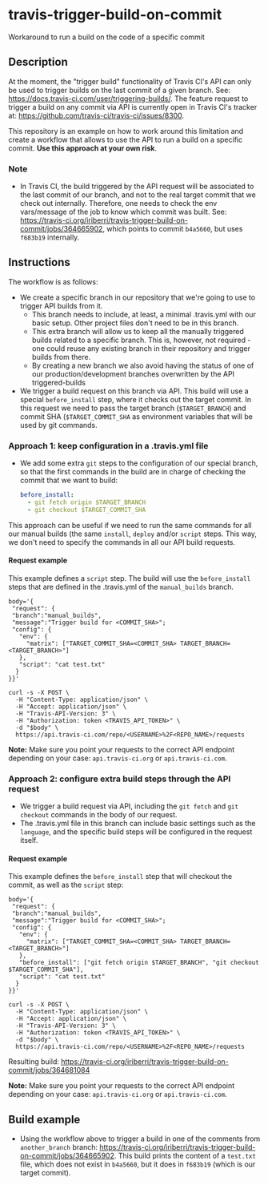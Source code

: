 # travis-trigger-build-on-commit
Workaround to run a build on the code of a specific commit

## Description

At the moment, the "trigger build" functionality of Travis CI's API can only be used to trigger builds on the last commit of a given branch. See: https://docs.travis-ci.com/user/triggering-builds/. The feature request to trigger a build on any commit via API is currently open in Travis CI's tracker at: https://github.com/travis-ci/travis-ci/issues/8300.

This repository is an example on how to work around this limitation and create a workflow that allows to use the API to run a build on a specific commit. **Use this approach at your own risk**.

### Note
- In Travis CI, the build triggered by the API request will be associated to the last commit of our branch, and not to the real target commit that we check out internally. Therefore, one needs to check the env vars/message of the job to know which commit was built. See: https://travis-ci.org/iriberri/travis-trigger-build-on-commit/jobs/364665902, which points to commit `b4a5660`, but uses `f683b19` internally.

## Instructions

The workflow is as follows:

- We create a specific branch in our repository that we're going to use to trigger API builds from it.
  - This branch needs to include, at least, a minimal .travis.yml with our basic setup. Other project files don't need to be in this branch.
  - This extra branch will allow us to keep all the manually triggered builds related to a specific branch. This is, however, not required - one could reuse any existing branch in their repository and trigger builds from there.
  - By creating a new branch we also avoid having the status of one of our production/development branches overwritten by the API triggered-builds
- We trigger a build request on this branch via API. This build will use a special `before_install` step, where it checks out the target commit. In this request we need to pass the target branch (`$TARGET_BRANCH`) and commit SHA (`$TARGET_COMMIT_SHA` as environment variables that will be used by git commands.


### Approach 1: keep configuration in a .travis.yml file

- We add some extra `git` steps to the configuration of our special branch, so that the first commands in the build are in charge of checking the commit that we want to build:
  ```yaml
  before_install:
    - git fetch origin $TARGET_BRANCH
    - git checkout $TARGET_COMMIT_SHA
  ```

This approach can be useful if we need to run the same commands for all our manual builds (the same `install`, `deploy` and/or `script` steps. This way, we don't need to specify the commands in all our API build requests.

#### Request example

This example defines a `script` step. The build will use the `before_install` steps that are defined in the .travis.yml of the `manual_builds` branch.

```
body='{
 "request": {
 "branch":"manual_builds",
 "message":"Trigger build for <COMMIT_SHA>";
 "config": {
   "env": {
     "matrix": ["TARGET_COMMIT_SHA=<COMMIT_SHA> TARGET_BRANCH=<TARGET_BRANCH>"]
   },
   "script": "cat test.txt"
  }
}}'

curl -s -X POST \
  -H "Content-Type: application/json" \
  -H "Accept: application/json" \
  -H "Travis-API-Version: 3" \
  -H "Authorization: token <TRAVIS_API_TOKEN>" \
  -d "$body" \
  https://api.travis-ci.com/repo/<USERNAME>%2F<REPO_NAME>/requests
```

**Note:** Make sure you point your requests to the correct API endpoint depending on your case: `api.travis-ci.org` or `api.travis-ci.com`.


### Approach 2: configure extra build steps through the API request

- We trigger a build request via API, including the `git fetch` and `git checkout` commands in the body of our request.
- The .travis.yml file in this branch can include basic settings such as the `language`, and the specific build steps will be configured in the request itself.

#### Request example

This example defines the `before_install` step that will checkout the commit, as well as the `script` step:

```
body='{
 "request": {
 "branch":"manual_builds",
 "message":"Trigger build for <COMMIT_SHA>";
 "config": {
   "env": {
     "matrix": ["TARGET_COMMIT_SHA=<COMMIT_SHA> TARGET_BRANCH=<TARGET_BRANCH>"]
   },
   "before_install": ["git fetch origin $TARGET_BRANCH", "git checkout $TARGET_COMMIT_SHA"],
   "script": "cat test.txt"
  }
}}'

curl -s -X POST \
  -H "Content-Type: application/json" \
  -H "Accept: application/json" \
  -H "Travis-API-Version: 3" \
  -H "Authorization: token <TRAVIS_API_TOKEN>" \
  -d "$body" \
  https://api.travis-ci.com/repo/<USERNAME>%2F<REPO_NAME>/requests
```

Resulting build: https://travis-ci.org/iriberri/travis-trigger-build-on-commit/jobs/364681084

**Note:** Make sure you point your requests to the correct API endpoint depending on your case: `api.travis-ci.org` or `api.travis-ci.com`.


## Build example

* Using the workflow above to trigger a build in one of the comments from `another_branch` branch: https://travis-ci.org/iriberri/travis-trigger-build-on-commit/jobs/364665902. This build prints the content of a `test.txt` file, which does not exist in `b4a5660`, but it does in `f683b19` (which is our target commit).


